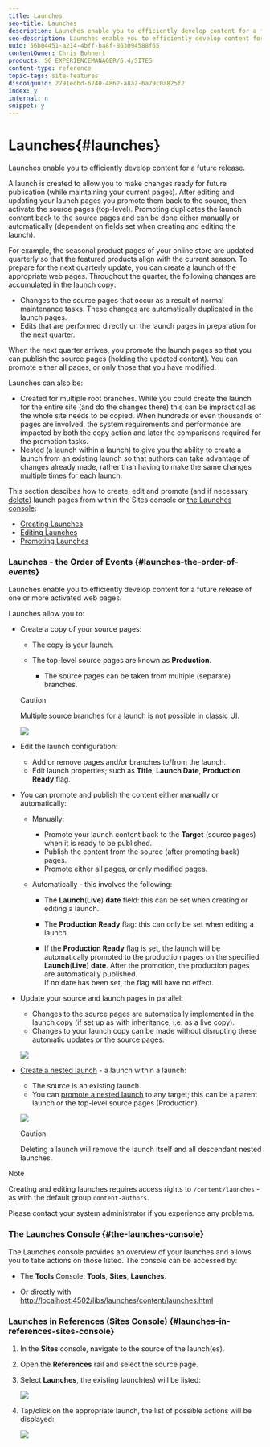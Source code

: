 ```yaml
---
title: Launches
seo-title: Launches
description: Launches enable you to efficiently develop content for a future release. They allow you to make changes ready for future publication, while maintaining your current pages
seo-description: Launches enable you to efficiently develop content for a future release. They allow you to make changes ready for future publication, while maintaining your current pages
uuid: 56b04451-a214-4bff-ba8f-863094588f65
contentOwner: Chris Bohnert
products: SG_EXPERIENCEMANAGER/6.4/SITES
content-type: reference
topic-tags: site-features
discoiquuid: 2791ecbd-6740-4862-a8a2-6a79c0a825f2
index: y
internal: n
snippet: y
---
```


# Launches{#launches}

Launches enable you to efficiently develop content for a future release.

A launch is created to allow you to make changes ready for future publication (while maintaining your current pages). After editing and updating your launch pages you promote them back to the source, then activate the source pages (top-level). Promoting duplicates the launch content back to the source pages and can be done either manually or automatically (dependent on fields set when creating and editing the launch).

For example, the seasonal product pages of your online store are updated quarterly so that the featured products align with the current season. To prepare for the next quarterly update, you can create a launch of the appropriate web pages. Throughout the quarter, the following changes are accumulated in the launch copy:

* Changes to the source pages that occur as a result of normal maintenance tasks. These changes are automatically duplicated in the launch pages.
* Edits that are performed directly on the launch pages in preparation for the next quarter.

When the next quarter arrives, you promote the launch pages so that you can publish the source pages (holding the updated content). You can promote either all pages, or only those that you have modified.

Launches can also be:

* Created for multiple root branches. While you could create the launch for the entire site (and do the changes there) this can be impractical as the whole site needs to be copied. When hundreds or even thousands of pages are involved, the system requirements and performance are impacted by both the copy action and later the comparisons required for the promotion tasks.
* Nested (a launch within a launch) to give you the ability to create a launch from an existing launch so that authors can take advantage of changes already made, rather than having to make the same changes multiple times for each launch.

This section descibes how to create, edit and promote (and if necessary [delete](../../../sites/authoring/using/launches-creating.md#deletingalaunch)) launch pages from within the Sites console or [the Launches console](#thelaunchesconsole):

* [Creating Launches](../../../sites/authoring/using/launches-creating.md)
* [Editing Launches](../../../sites/authoring/using/launches-editing.md)
* [Promoting Launches](../../../sites/authoring/using/launches-promoting.md)

### Launches - the Order of Events {#launches-the-order-of-events}

Launches enable you to efficiently develop content for a future release of one or more activated web pages.

Launches allow you to:

* Create a copy of your source pages:

    * The copy is your launch.
    * The top-level source pages are known as **Production**.

        * The source pages can be taken from multiple (separate) branches.

  >[!CAUTION]
  >
  >Multiple source branches for a launch is not possible in classic UI.

  ![](assets/chlimage_1-270.png)

* Edit the launch configuration:

    * Add or remove pages and/or branches to/from the launch.
    * Edit launch properties; such as **Title**, **Launch Date**, **Production Ready** flag.

* You can promote and publish the content either manually or automatically:

    * Manually:

        * Promote your launch content back to the **Target** (source pages) when it is ready to be published.
        * Publish the content from the source (after promoting back) pages.
        * Promote either all pages, or only modified pages.

    * Automatically - this involves the following:

        * The **Launch**(**Live**) **date** field: this can be set when creating or editing a launch.  
        
        * The **Production Ready** flag: this can only be set when editing a launch.
        * If the **Production Ready** flag is set, the launch will be automatically promoted to the production pages on the specified **Launch**(**Live**) **date**. After the promotion, the production pages are automatically published.  
          If no date has been set, the flag will have no effect.

* Update your source and launch pages in parallel:

    * Changes to the source pages are automatically implemented in the launch copy (if set up as with inheritance; i.e. as a live copy).  
    * Changes to your launch copy can be made without disrupting these automatic updates or the source pages.

  ![](assets/chlimage_1-271.png)

* [Create a nested launch](../../../sites/authoring/using/launches-creating.md#creatinganestedlaunch) - a launch within a launch:

    * The source is an existing launch.
    * You can [promote a nested launch](../../../sites/authoring/using/launches-promoting.md#promotinganestedlaunch) to any target; this can be a parent launch or the top-level source pages (Production).

  ![](assets/chlimage_1-272.png)

  >[!CAUTION]
  >
  >Deleting a launch will remove the launch itself and all descendant nested launches.

>[!NOTE]
>
>Creating and editing launches requires access rights to `/content/launches` - as with the default group `content-authors`. 
>
>Please contact your system administrator if you experience any problems.

### The Launches Console {#the-launches-console}

The Launches console provides an overview of your launches and allows you to take actions on those listed. The console can be accessed by:

* The **Tools** Console: **Tools**, **Sites**, **Launches**.

* Or directly with [http://localhost:4502/libs/launches/content/launches.html](http://localhost:4502/libs/launches/content/launches.html)

### Launches in References (Sites Console) {#launches-in-references-sites-console}

1. In the **Sites** console, navigate to the source of the launch(es).
1. Open the **References** rail and select the source page.
1. Select **Launches**, the existing launch(es) will be listed:

   ![](assets/chlimage_1-273.png)

1. Tap/click on the appropriate launch, the list of possible actions will be displayed:

   ![](assets/chlimage_1-274.png)

